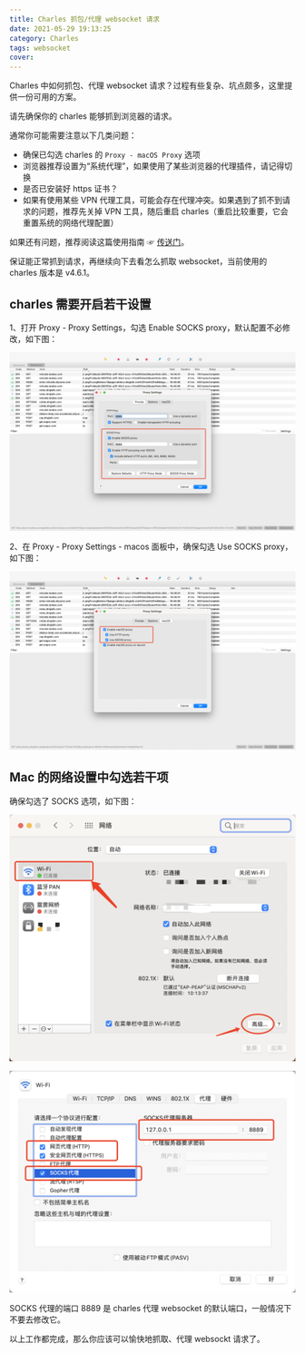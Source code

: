 ```yaml
---
title: Charles 抓包/代理 websocket 请求
date: 2021-05-29 19:13:25
category: Charles
tags: websocket
cover:
---
```


Charles 中如何抓包、代理 websocket 请求？过程有些复杂、坑点颇多，这里提供一份可用的方案。

请先确保你的 charles 能够抓到浏览器的请求。

通常你可能需要注意以下几类问题：

- 确保已勾选 charles 的 `Proxy - macOS Proxy` 选项
- 浏览器推荐设置为“系统代理”，如果使用了某些浏览器的代理插件，请记得切换
- 是否已安装好 https 证书？
- 如果有使用某些 VPN 代理工具，可能会存在代理冲突。如果遇到了抓不到请求的问题，推荐先关掉 VPN 工具，随后重启 charles（重启比较重要，它会重置系统的网络代理配置）

如果还有问题，推荐阅读这篇使用指南 ☞ [传送门](https://blog.csdn.net/mxw2552261/article/details/78645118)。

保证能正常抓到请求，再继续向下去看怎么抓取 websocket，当前使用的 charles 版本是 v4.6.1。

## charles 需要开启若干设置

1、打开 Proxy - Proxy Settings，勾选 Enable SOCKS proxy，默认配置不必修改，如下图：

![](/imgs/charles_01.png)

2、在 Proxy - Proxy Settings - macos 面板中，确保勾选 Use SOCKS proxy，如下图：

![](/imgs/charles_02.png)

## Mac 的网络设置中勾选若干项

确保勾选了 SOCKS 选项，如下图：

![](/imgs/mac_01.png)

![](/imgs/mac_02.png)

SOCKS 代理的端口 8889 是 charles 代理 websocket 的默认端口，一般情况下不要去修改它。

以上工作都完成，那么你应该可以愉快地抓取、代理 websockt 请求了。
